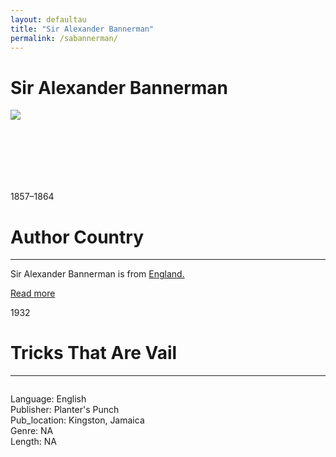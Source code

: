 ```yaml
---
layout: defaultau
title: "Sir Alexander Bannerman"
permalink: /sabannerman/
---
```

<!-- partial:index.partial.html -->
<div class="content">
    <h1>Sir Alexander Bannerman</h1>
    <div class="quote">
        <div><img src="https://upload.wikimedia.org/wikipedia/commons/thumb/d/d2/Sir_Alexander_Bannerman.jpg/330px-Sir_Alexander_Bannerman.jpg" class="logo"></div>
    </div>
    <div class="timeline">
        <div style="padding-bottom:100px;"></div>
        <div class="block">
            <div class="date right"><p class="right"> 1857–1864 </p></div>
            <div class="dot"></div>
            <div class="left first">
            <div class="author_country">
                <h1>Author Country</h1><hr>
            <div class="aclocation"><p> Sir Alexander Bannerman is from <a href="{{ site.baseurl }}/11">England.</a></p></div>
              <div class="acreadmore">   <a href="https://en.wikipedia.org/wiki/Alexander_Bannerman" target="_blank">Read more</a></div>
            </div>
            </div>
        </div>
        <div class="block">
            <div class="date left"><p class="left">1932</p></div>
            <div class="dot"></div>
            <div class="right hide">
                <h1>Tricks That Are Vail</h1><hr>
                <p><img src=""></p>
                <p>
                Language: English <br/>
                Publisher: Planter's Punch<br/>
                Pub_location: Kingston, Jamaica <br/>
                Genre: NA <br/>
                Length: NA <br/>              
                </p>
            </div>
        </div>
  <!-- partial -->
<script src='https://cdnjs.cloudflare.com/ajax/libs/jquery/3.1.1/jquery.min.js'></script><script  src="{{ site.baseurl }}/assets/js/authorscript.js"></script>